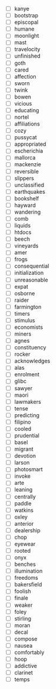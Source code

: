 - [ ] kanye
- [ ] bootstrap
- [ ] episcopal
- [ ] humane
- [ ] moonlight
- [ ] mast
- [ ] travelocity
- [ ] unfinished
- [ ] goth
- [ ] cared
- [ ] affection
- [ ] sworn
- [ ] twink
- [ ] bowen
- [ ] vicious
- [ ] educating
- [ ] nortel
- [ ] affiliations
- [ ] cozy
- [ ] pussycat
- [ ] appropriated
- [ ] escherichia
- [ ] mallorca
- [ ] mackenzie
- [ ] reversible
- [ ] slippers
- [ ] unclassified
- [ ] earthquakes
- [ ] bookshelf
- [ ] hayward
- [ ] wandering
- [ ] comb
- [ ] liquids
- [ ] htdocs
- [ ] beech
- [ ] vineyards
- [ ] amer
- [ ] frogs
- [ ] consequential
- [ ] initialization
- [ ] unreasonable
- [ ] expat
- [ ] osborne
- [ ] raider
- [ ] farmington
- [ ] timers
- [ ] stimulus
- [ ] economists
- [ ] miners
- [ ] agnes
- [ ] constituency
- [ ] rocker
- [ ] acknowledges
- [ ] alas
- [ ] enrolment
- [ ] glibc
- [ ] sawyer
- [ ] maori
- [ ] lawmakers
- [ ] tense
- [ ] predicting
- [ ] filipino
- [ ] cooled
- [ ] prudential
- [ ] basel
- [ ] migrant
- [ ] devotion
- [ ] larson
- [ ] photosmart
- [ ] invoke
- [ ] arte
- [ ] leaning
- [ ] centrally
- [ ] paddle
- [ ] watkins
- [ ] oxley
- [ ] anterior
- [ ] dealership
- [ ] chop
- [ ] eyewear
- [ ] rooted
- [ ] onyx
- [ ] benches
- [ ] illumination
- [ ] freedoms
- [ ] bakersfield
- [ ] foolish
- [ ] finale
- [ ] weaker
- [ ] foley
- [ ] stirling
- [ ] moran
- [ ] decal
- [ ] compose
- [ ] nausea
- [ ] comfortably
- [ ] hoop
- [ ] addictive
- [ ] clarinet
- [ ] temps
